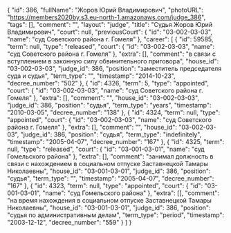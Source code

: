 {
    "id": 386,
    "fullName": "Жоров Юрий Владимирович",
    "photoURL": "https://members2020by.s3.eu-north-1.amazonaws.com/judge_386",
    "tags": [],
    "comment": "",
    "layout": "judge",
    "title": "Судья Жоров Юрий Владимирович",
    "court": null,
    "previousCourt": {
        "id": "03-002-03-03",
        "name": "суд Советского района г. Гомеля"
    },
    "career": [
        {
            "id": 59585,
            "term": null,
            "type": "released",
            "court": {
                "id": "03-002-03-03",
                "name": "суд Советского района г. Гомеля"
            },
            "extra": [],
            "comment": "в связи с вступлением в законную силу обвинительного приговора",
            "house_id": "03-002-03-03",
            "judge_id": 386,
            "position": "заместитель председателя суда и судья",
            "term_type": "",
            "timestamp": "2014-10-23",
            "decree_number": "502"
        },
        {
            "id": 4326,
            "term": 5,
            "type": "appointed",
            "court": {
                "id": "03-002-03-03",
                "name": "суд Советского района г. Гомеля"
            },
            "extra": [],
            "comment": "",
            "house_id": "03-002-03-03",
            "judge_id": 386,
            "position": "судья",
            "term_type": "years",
            "timestamp": "2010-03-05",
            "decree_number": "138"
        },
        {
            "id": 4324,
            "term": null,
            "type": "appointed",
            "court": {
                "id": "03-002-03-03",
                "name": "суд Советского района г. Гомеля"
            },
            "extra": [],
            "comment": "",
            "house_id": "03-002-03-03",
            "judge_id": 386,
            "position": "судья",
            "term_type": "indefinitely",
            "timestamp": "2005-04-07",
            "decree_number": "167"
        },
        {
            "id": 4325,
            "term": null,
            "type": "released",
            "court": {
                "id": "03-001-03-01",
                "name": "суд Гомельского района"
            },
            "extra": [],
            "comment": "занимал должность в связи с нахождением в социальном отпуске Заставнецкой Тамары Николаевны",
            "house_id": "03-001-03-01",
            "judge_id": 386,
            "position": "судья",
            "term_type": "",
            "timestamp": "2005-04-07",
            "decree_number": "167"
        },
        {
            "id": 4323,
            "term": null,
            "type": "appointed",
            "court": {
                "id": "03-001-03-01",
                "name": "суд Гомельского района"
            },
            "extra": [],
            "comment": "на время нахождения в социальном отпуске Заставнецкой Тамары Николаевны",
            "house_id": "03-001-03-01",
            "judge_id": 386,
            "position": "судья по административным делам",
            "term_type": "period",
            "timestamp": "2003-12-12",
            "decree_number": "559"
        }
    ]
}
